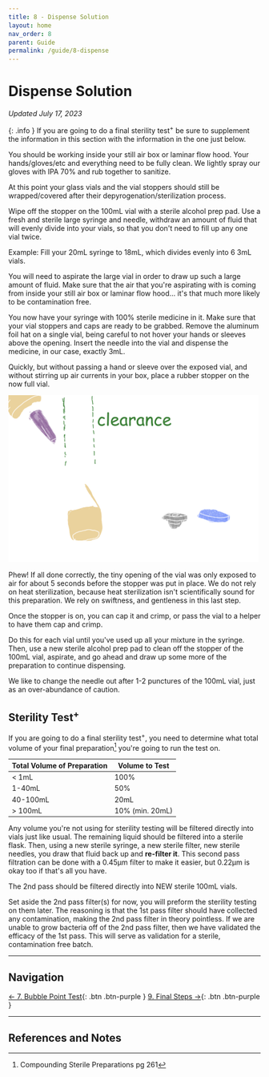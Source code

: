 ```yaml
---
title: 8 - Dispense Solution
layout: home
nav_order: 8
parent: Guide
permalink: /guide/8-dispense
---
```


# Dispense Solution

_Updated July 17, 2023_

{: .info }
If you are going to do a final sterility test<sup>+</sup> be sure to supplement the information in this section with the information in the one just below.

You should be working inside your still air box or laminar flow hood. Your hands/gloves/etc and everything need to be fully clean. We lightly spray our gloves with IPA 70% and rub together to sanitize.

At this point your glass vials and the vial stoppers should still be wrapped/covered after their depyrogenation/sterilization process.

Wipe off the stopper on the 100mL vial with a sterile alcohol prep pad. Use a fresh and sterile large syringe and needle, withdraw an amount of fluid that will evenly divide into your vials, so that you don't need to fill up any one vial twice.

Example: Fill your 20mL syringe to 18mL, which divides evenly into 6 3mL vials. 

You will need to aspirate the large vial in order to draw up such a large amount of fluid. Make sure that the air that you're aspirating with is coming from inside your still air box or laminar flow hood... it's that much more likely to be contamination free. 

You now have your syringe with 100% sterile medicine in it. Make sure that your vial stoppers and caps are ready to be grabbed. Remove the aluminum foil hat on a single vial, being careful to not hover your hands or sleeves above the opening. Insert the needle into the vial and dispense the medicine, in our case, exactly 3mL. 

Quickly, but without passing a hand or sleeve over the exposed vial, and without stirring up air currents in your box, place a rubber stopper on the now full vial. 

<img src="/assets/images/fill_up.png" width="500px">

Phew! If all done correctly, the tiny opening of the vial was only exposed to air for about 5 seconds before the stopper was put in place. We do not rely on heat sterilization, because heat sterilization isn't scientifically sound for this preparation. We rely on swiftness, and gentleness in this last step. 

Once the stopper is on, you can cap it and crimp, or pass the vial to a helper to have them cap and crimp. 

Do this for each vial until you've used up all your mixture in the syringe. Then, use a new sterile alcohol prep pad to clean off the stopper of the 100mL vial, aspirate, and go ahead and draw up some more of the preparation to continue dispensing. 

We like to change the needle out after 1-2 punctures of the 100mL vial, just as an over-abundance of caution. 


## Sterility Test<sup>+</sup>

If you are going to do a final sterility test<sup>+</sup>, you need to determine what total volume of your final preparation[^2] you're going to run the test on.

| Total Volume of Preparation | Volume to Test   |
|-----------------------------|------------------|
| < 1mL                       | 100%             |
| 1-40mL                      | 50%              |
| 40-100mL                    | 20mL             |
| > 100mL                     | 10% (min. 20mL)  |

Any volume you're not using for sterility testing will be filtered directly into vials just like usual. The remaining liquid should be filtered into a sterile flask. Then, using a new sterile syringe, a new sterile filter, new sterile needles, you draw that fluid back up and **re-filter it**. This second pass filtration can be done with a 0.45μm filter to make it easier, but 0.22μm is okay too if that's all you have.

The 2nd pass should be filtered directly into NEW sterile 100mL vials.

Set aside the 2nd pass filter(s) for now, you will preform the sterility testing on them later. The reasoning is that the 1st pass filter should have collected any contamination, making the 2nd pass filter in theory pointless. If we are unable to grow bacteria off of the 2nd pass filter, then we have validated the efficacy of the 1st pass. This will serve as validation for a sterile, contamination free batch.

---

## Navigation

[&larr; 7. Bubble Point Test]{: .btn .btn-purple }
[9. Final Steps &rarr;]{: .btn .btn-purple }

---

## References and Notes

[^1]: use something in the range of 10mL to 50mL. Word has it that the syringe gets more difficult to push the solution through the filter the large the syringe is. We haven't tried it ourselves.
[^2]: Compounding Sterile Preparations pg 261
[^3]: [How to Select a Syringe Filter and How to Use it? (2020 Guide)](https://airekacells.com/blog/syringe-filter)

[vacuum pump and bottle top filters]: /topics/bulk_filtration
[bubble point tests]: /guide/7-bubble-point
[&larr; 7. Bubble Point Test]: /guide/7-bubble-point
[9. Final Steps &rarr;]: /guide/9-final-steps
